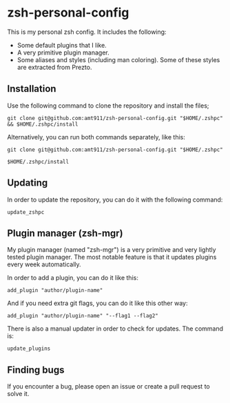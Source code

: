 # zsh-personal-config

This is my personal zsh config. It includes the following:

- Some default plugins that I like.
- A very primitive plugin manager.
- Some aliases and styles (including man coloring). Some of these styles are extracted from Prezto.

## Installation

Use the following command to clone the repository and install the files;

```console
git clone git@github.com:amt911/zsh-personal-config.git "$HOME/.zshpc" && $HOME/.zshpc/install
```

Alternatively, you can run both commands separately, like this:

```console
git clone git@github.com:amt911/zsh-personal-config.git "$HOME/.zshpc"
```

```console
$HOME/.zshpc/install
```

## Updating

In order to update the repository, you can do it with the following command:

```console
update_zshpc
```

## Plugin manager (zsh-mgr)

My plugin manager (named "zsh-mgr") is a very primitive and very lightly tested plugin manager. The most notable feature is that it updates plugins every week automatically.

In order to add a plugin, you can do it like this:

```
add_plugin "author/plugin-name"
```

And if you need extra git flags, you can do it like this other way:

```
add_plugin "author/plugin-name" "--flag1 --flag2"
```

There is also a manual updater in order to check for updates. The command is:

```console
update_plugins
```


## Finding bugs

If you encounter a bug, please open an issue or create a pull request to solve it.
